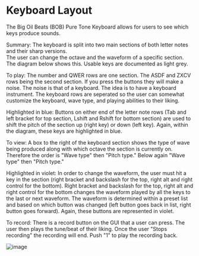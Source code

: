 # Keyboard Layout
The Big Oil Beats (BOB) Pure Tone Keyboard allows for users to see which keys produce sounds.

Summary: The keyboard is split into two main sections of both letter notes and their sharp versions.  
The user can change the octave and the waveform of a specific section.  The diagram below shows this. Usable keys are documented as light grey. 

To play: The number and QWER rows are one section. The ASDF and ZXCV rows being the second section. If you press the buttons they will make a noise. The noise is that of a keyboard. The idea is to have a keyboard instrument. The keyboard rows are seperated so the user can somewhat customize the keyboard, wave type, and playing abilities to their liking. 

Highlighted in blue: Buttons on either end of the letter note rows (Tab and left bracket for top section, Lshift 
and Rshift for bottom section) are used to shift the pitch of the section up (right key) or down (left key). 
Again, within the diagram, these keys are highlighted in blue.

To view: A box to the right of the keyboard section shows the type of wave being produced along with which octave the section is currently on. Therefore the order is "Wave type" then "Pitch type." Below again "Wave type" then "Pitch type."

Highlighted in violet: In order to change the waveform, the user must hit a key in the section (right bracket and backslash for the top, right alt and right control for the bottom). Right bracket and backslash for the top, right alt and right control for the bottom changes the waveform played by all the keys to the last or next waveform. The waveform is determined within a preset list and based on which button was changed (left button goes back in list, right button goes forward). Again, these buttons are represented in violet. 

To record: There is a record button on the GUI that a user can press. The user then plays the tune/beat of their liking. Once the user "Stops recording" the recording will end. Push "1" to play the recording back.

![image](https://github.com/JGPerks/Pure-Tone/assets/158597448/4f6cbf17-77fc-4fa8-ae9a-463ef3f7bfa0)
